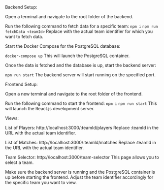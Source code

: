 Backend Setup:

Open a terminal and navigate to the root folder of the backend.

Run the following command to fetch data for a specific team:
`npm i`
`npm run fetchData <teamId>`
Replace <teamId> with the actual team identifier for which you want to fetch data.

Start the Docker Compose for the PostgreSQL database:

`docker-compose up`
This will launch the PostgreSQL container.

Once the data is fetched and the database is up, start the backend server:

`npm run start` 
The backend server will start running on the specified port.

Frontend Setup:

Open a new terminal and navigate to the root folder of the frontend.

Run the following command to start the frontend:
`npm i`
`npm run start`
This will launch the React.js development server.

Views:

List of Players:
http://localhost:3000/:teamId/players
Replace :teamId in the URL with the actual team identifier.

List of Matches:
http://localhost:3000/:teamId/matches
Replace :teamId in the URL with the actual team identifier.

Team Selector:
http://localhost:3000/team-selector
This page allows you to select a team.

Make sure the backend server is running and the PostgreSQL container is up before starting the frontend. Adjust the team identifier accordingly for the specific team you want to view.
